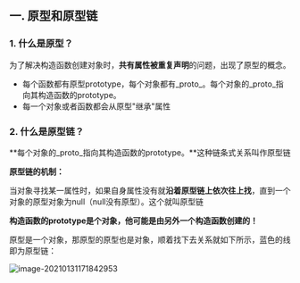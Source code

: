 ## 一. 原型和原型链

### 1. 什么是原型？

为了解决构造函数创建对象时，**共有属性被重复声明**的问题，出现了原型的概念。

- 每个函数都有原型prototype，每个对象都有\_proto\_。每个对象的_proto_指向其构造函数的prototype。
- 每一个对象或者函数都会从原型"继承"属性



### 2. 什么是原型链？

**每个对象的_proto_指向其构造函数的prototype。**这种链条式关系叫作原型链

**原型链的机制：**

当对象寻找某一属性时，如果自身属性没有就**沿着原型链上依次往上找**，直到一个对象的原型对象为null（null没有原型）。这个就叫原型链

**构造函数的prototype是个对象，他可能是由另外一个构造函数创建的！**

 

原型是一个对象，那原型的原型也是对象，顺着找下去关系就如下所示，蓝色的线即为原型链：

![image-20210131171842953](https://i.loli.net/2021/01/31/7T8wiup5M9BHsKG.png)













